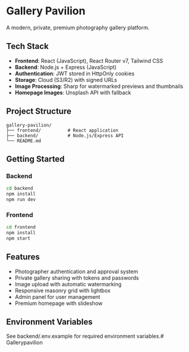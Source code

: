 # Gallery Pavilion

A modern, private, premium photography gallery platform.

## Tech Stack

- **Frontend**: React (JavaScript), React Router v7, Tailwind CSS
- **Backend**: Node.js + Express (JavaScript)
- **Authentication**: JWT stored in HttpOnly cookies
- **Storage**: Cloud (S3/R2) with signed URLs
- **Image Processing**: Sharp for watermarked previews and thumbnails
- **Homepage Images**: Unsplash API with fallback

## Project Structure

```
gallery-pavilion/
├── frontend/          # React application
├── backend/           # Node.js/Express API
└── README.md
```

## Getting Started

### Backend
```bash
cd backend
npm install
npm run dev
```

### Frontend
```bash
cd frontend
npm install
npm start
```

## Features

- Photographer authentication and approval system
- Private gallery sharing with tokens and passwords
- Image upload with automatic watermarking
- Responsive masonry grid with lightbox
- Admin panel for user management
- Premium homepage with slideshow

## Environment Variables

See backend/.env.example for required environment variables.#   G a l l e r y p a v i l i o n  
 